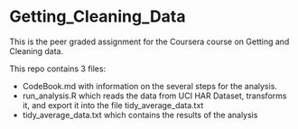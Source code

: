 # Getting_Cleaning_Data

This is the peer graded assignment for the Coursera course on Getting and Cleaning data. 

This repo contains 3 files: 
- CodeBook.md with information on the several steps for the analysis. 
- run_analysis.R which reads the data from UCI HAR Dataset, transforms it, and export it into the file tidy_average_data.txt
- tidy_average_data.txt which contains the results of the analysis 